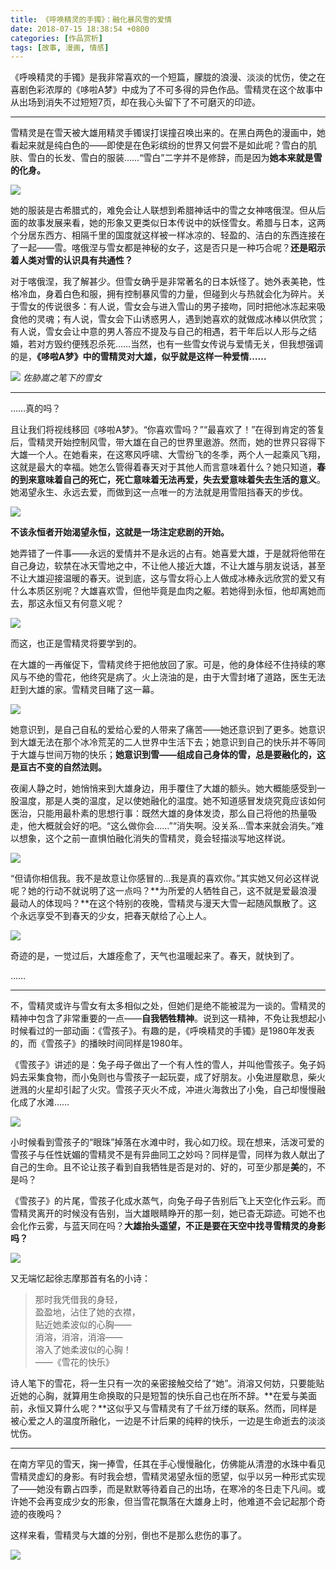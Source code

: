 ```yaml
---
title: 《呼唤精灵的手镯》：融化暴风雪的爱情
date: 2018-07-15 18:38:54 +0800
categories: [作品赏析]
tags: [故事, 漫画, 情感]
---
```



《呼唤精灵的手镯》是我非常喜欢的一个短篇，朦胧的浪漫、淡淡的忧伤，使之在喜剧色彩浓厚的《哆啦A梦》中成为了不可多得的异色作品。雪精灵在这个故事中从出场到消失不过短短7页，却在我心头留下了不可磨灭的印迹。

---

雪精灵是在雪天被大雄用精灵手镯误打误撞召唤出来的。在黑白两色的漫画中，她看起来就是纯白色的——即使是在色彩缤纷的世界又何尝不是如此呢？雪白的肌肤、雪白的长发、雪白的服装……“雪白”二字并不是修辞，而是因为**她本来就是雪的化身。**

![](https://pic4.zhimg.com/80/v2-220033b8f6981ad380a74238ba055d14_1440w.jpg?source=c8b7c179)

她的服装是古希腊式的，难免会让人联想到希腊神话中的雪之女神喀俄涅。但从后面的故事发展来看，她的形象又更类似日本传说中的妖怪雪女。希腊与日本，这两个分居东西方、相隔千里的国度就这样被一样冰凉的、轻盈的、洁白的东西连接在了一起——雪。喀俄涅与雪女都是神秘的女子，这是否只是一种巧合呢？**还是昭示着人类对雪的认识具有共通性？**

对于喀俄涅，我了解甚少。但雪女确乎是非常著名的日本妖怪了。她外表美艳，性格冷血，身着白色和服，拥有控制暴风雪的力量，但碰到火与热就会化为碎片。关于雪女的传说很多：有人说，雪女会与进入雪山的男子接吻，同时把他冰冻起来吸食他的灵魂；有人说，雪女会下山诱惑男人，遇到她喜欢的就做成冰棒以供欣赏；有人说，雪女会让中意的男人答应不提及与自己的相遇，若干年后以人形与之结婚，若对方毁约便残忍杀死……当然，也有一些雪女传说与爱情无关，但我想强调的是，**《哆啦A梦》中的雪精灵对大雄，似乎就是这样一种爱情……**

![](https://pica.zhimg.com/80/v2-fea8abcc84092081738b102dfce894dd_1440w.jpg?source=c8b7c179)
_佐胁嵩之笔下的雪女_

---

……真的吗？

且让我们将视线移回《哆啦A梦》。“你喜欢雪吗？”“最喜欢了！”在得到肯定的答复后，雪精灵开始控制风雪，带大雄在自己的世界里遨游。然而，她的世界只容得下大雄一个人。在她看来，在这寒风呼啸、大雪纷飞的冬季，两个人一起乘风飞翔，这就是最大的幸福。她怎么管得着春天对于其他人而言意味着什么？她只知道，**春的到来意味着自己的死亡，死亡意味着无法再爱，失去爱意味着失去生活的意义**。她渴望永生、永远去爱，而做到这一点唯一的方法就是用雪阻挡春天的步伐。

![](https://pic1.zhimg.com/80/v2-f8a349b4d0007b3732ee399cf9ff88f8_1440w.jpg?source=c8b7c179)

**不该永恒者开始渴望永恒，这就是一场注定悲剧的开始。**

她弄错了一件事——永远的爱情并不是永远的占有。她喜爱大雄，于是就将他带在自己身边，软禁在冰天雪地之中，不让他人接近大雄，不让大雄与朋友说话，甚至不让大雄迎接温暖的春天。说到底，这与雪女将心上人做成冰棒永远欣赏的爱又有什么本质区别呢？大雄喜欢雪，但他毕竟是血肉之躯。若她得到永恒，他却离她而去，那这永恒又有何意义呢？

![](https://pic1.zhimg.com/80/v2-b4125a37b7c93855f2a806a04e3468d0_1440w.jpg?source=c8b7c179)

而这，也正是雪精灵将要学到的。

在大雄的一再催促下，雪精灵终于把他放回了家。可是，他的身体经不住持续的寒风与不绝的雪花，他终究是病了。火上浇油的是，由于大雪封堵了道路，医生无法赶到大雄的家。雪精灵目睹了这一幕。

![](https://picx.zhimg.com/80/v2-490b33a278a295a66a7b101c35783867_1440w.jpg?source=c8b7c179)

她意识到，是自己自私的爱给心爱的人带来了痛苦——她还意识到了更多。她意识到大雄无法在那个冰冷荒芜的二人世界中生活下去；她意识到自己的快乐并不等同于大雄与世间万物的快乐；**她意识到雪——组成自己身体的雪，总是要融化的，这是亘古不变的自然法则。**

夜阑人静之时，她悄悄来到大雄身边，用手覆住了大雄的额头。她大概能感受到一股温度，那是人类的温度，足以使她融化的温度。她不知道感冒发烧究竟应该如何医治，只能用最朴素的思想行事：既然大雄的身体发烫，那么自己将他的热量吸走，他大概就会好的吧。“这么做你会……”“消失啊。没关系…雪本来就会消失。”难以想象，这个之前一直惧怕融化消失的雪精灵，竟会轻描淡写地这样说。

![](https://picx.zhimg.com/80/v2-7cc012876a6327502ed1c90ffc8b8cb4_1440w.jpg?source=c8b7c179)

“但请你相信我。我不是故意让你感冒的…我是真的喜欢你。”其实她又何必这样说呢？她的行动不就说明了这一点吗？**为所爱的人牺牲自己，这不就是爱最浪漫最动人的体现吗？**在这个特别的夜晚，雪精灵与漫天大雪一起随风飘散了。这个永远享受不到春天的少女，把春天献给了心上人。

![](https://picx.zhimg.com/80/v2-960114266d09fd194579fb6598badbc4_1440w.jpg?source=c8b7c179)

奇迹的是，一觉过后，大雄痊愈了，天气也温暖起来了。春天，就快到了。

……

---

不，雪精灵或许与雪女有太多相似之处，但她们是绝不能被混为一谈的。雪精灵的精神中包含了非常重要的一点——**自我牺牲精神**。说到这一精神，不免让我想起小时候看过的一部动画：《雪孩子》。有趣的是，《呼唤精灵的手镯》是1980年发表的，而《雪孩子》的播映时间同样是1980年。

《雪孩子》讲述的是：兔子母子做出了一个有人性的雪人，并叫他雪孩子。兔子妈妈去采集食物，而小兔则也与雪孩子一起玩耍，成了好朋友。小兔进屋歇息，柴火迸溅的火星却引起了火灾。雪孩子灭火不成，冲进火海救出了小兔，自己却慢慢融化成了水滩……

![](https://picx.zhimg.com/80/v2-0cf5188708eb259696b8875037d5647c_1440w.jpg?source=c8b7c179)

小时候看到雪孩子的“眼珠”掉落在水滩中时，我心如刀绞。现在想来，活泼可爱的雪孩子与任性妩媚的雪精灵不是有异曲同工之妙吗？同样是雪，同样为救人献出了自己的生命。且不论让孩子看到自我牺牲是否是对的、好的，可至少那是**美**的，不是吗？

《雪孩子》的片尾，雪孩子化成水蒸气，向兔子母子告别后飞上天空化作云彩。而雪精灵离开的时候没有告别，当大雄眼睛睁开的那一刻，她已杳无踪迹。可她不也会化作云雾，与蓝天同在吗？**大雄抬头遥望，不正是要在天空中找寻雪精灵的身影吗？**

![](https://pic1.zhimg.com/80/v2-1368e7c06e5f5f1e5b03de884bcf3b57_1440w.jpg?source=c8b7c179)

  


又无端忆起徐志摩那首有名的小诗：

> 那时我凭借我的身轻，  
> 盈盈地，沾住了她的衣襟，  
> 贴近她柔波似的心胸——  
> 消溶，消溶，消溶——  
> 溶入了她柔波似的心胸！  
> ——《雪花的快乐》

诗人笔下的雪花，将一生只有一次的亲密接触交给了“她”。消溶又何妨，只要能贴近她的心胸，就算用生命换取的只是短暂的快乐自己也在所不辞。**在爱与美面前，永恒又算什么呢？**这似乎又与雪精灵有了千丝万缕的联系。然而，同样是被心爱之人的温度所融化，一边是不计后果的纯粹的快乐，一边是生命逝去的淡淡忧伤。

---

在南方罕见的雪天，掬一捧雪，任其在手心慢慢融化，仿佛能从清澄的水珠中看见雪精灵虚幻的身影。有时我会想，雪精灵渴望永恒的愿望，似乎以另一种形式实现了——她没有霸占四季，而是默默等待着自己的出场，在寒冷的冬日走下凡间。或许她不会再变成少女的形象，但当雪花飘落在大雄身上时，他难道不会记起那个奇迹的夜晚吗？

这样来看，雪精灵与大雄的分别，倒也不是那么悲伤的事了。

![](https://pica.zhimg.com/80/v2-4a33e2defc1f46890a38c95c2c41a897_1440w.jpg?source=c8b7c179)